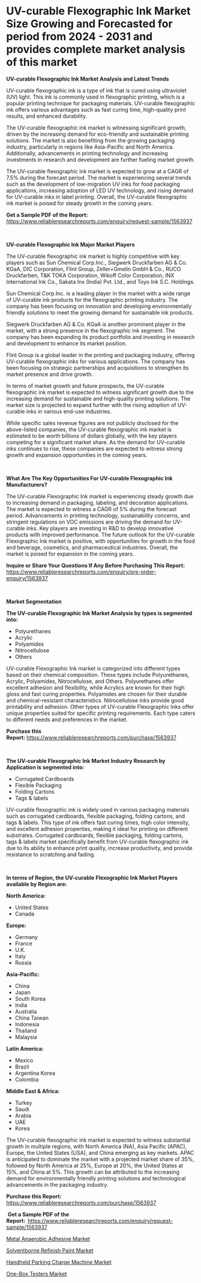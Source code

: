 <p><h1>UV-curable Flexographic Ink Market Size Growing and Forecasted for period from 2024 - 2031 and provides complete market analysis of this market</h1></p><p><strong>UV-curable Flexographic Ink Market Analysis and Latest Trends</strong></p>
<p><p>UV-curable flexographic ink is a type of ink that is cured using ultraviolet (UV) light. This ink is commonly used in flexographic printing, which is a popular printing technique for packaging materials. UV-curable flexographic ink offers various advantages such as fast curing time, high-quality print results, and enhanced durability.</p><p>The UV-curable flexographic ink market is witnessing significant growth, driven by the increasing demand for eco-friendly and sustainable printing solutions. The market is also benefiting from the growing packaging industry, particularly in regions like Asia-Pacific and North America. Additionally, advancements in printing technology and increasing investments in research and development are further fueling market growth.</p><p>The UV-curable flexographic ink market is expected to grow at a CAGR of 7.5% during the forecast period. The market is experiencing several trends such as the development of low-migration UV inks for food packaging applications, increasing adoption of LED UV technology, and rising demand for UV-curable inks in label printing. Overall, the UV-curable flexographic ink market is poised for steady growth in the coming years.</p></p>
<p><strong>Get a Sample PDF of the Report:&nbsp;</strong> <a href="https://www.reliableresearchreports.com/enquiry/request-sample/1563937">https://www.reliableresearchreports.com/enquiry/request-sample/1563937</a></p>
<p>&nbsp;</p>
<p><strong>UV-curable Flexographic Ink Major Market Players</strong></p>
<p><p>The UV-curable flexographic ink market is highly competitive with key players such as Sun Chemical Corp.Inc., Siegwerk Druckfarben AG & Co. KGaA, DIC Corporation, Flint Group, Zeller+Gmelin GmbH & Co., RUCO Druckfarben, T&K TOKA Corporation, Wikoff Color Corporation, INX International Ink Co., Sakata Inx (India) Pvt. Ltd., and Toyo Ink S.C. Holdings.</p><p>Sun Chemical Corp.Inc. is a leading player in the market with a wide range of UV-curable ink products for the flexographic printing industry. The company has been focusing on innovation and developing environmentally friendly solutions to meet the growing demand for sustainable ink products.</p><p>Siegwerk Druckfarben AG & Co. KGaA is another prominent player in the market, with a strong presence in the flexographic ink segment. The company has been expanding its product portfolio and investing in research and development to enhance its market position.</p><p>Flint Group is a global leader in the printing and packaging industry, offering UV-curable flexographic inks for various applications. The company has been focusing on strategic partnerships and acquisitions to strengthen its market presence and drive growth.</p><p>In terms of market growth and future prospects, the UV-curable flexographic ink market is expected to witness significant growth due to the increasing demand for sustainable and high-quality printing solutions. The market size is projected to expand further with the rising adoption of UV-curable inks in various end-use industries.</p><p>While specific sales revenue figures are not publicly disclosed for the above-listed companies, the UV-curable flexographic ink market is estimated to be worth billions of dollars globally, with the key players competing for a significant market share. As the demand for UV-curable inks continues to rise, these companies are expected to witness strong growth and expansion opportunities in the coming years.</p></p>
<p>&nbsp;</p>
<p><strong>What Are The Key Opportunities For UV-curable Flexographic Ink Manufacturers?</strong></p>
<p><p>The UV-curable Flexographic Ink market is experiencing steady growth due to increasing demand in packaging, labeling, and decoration applications. The market is expected to witness a CAGR of 5% during the forecast period. Advancements in printing technology, sustainability concerns, and stringent regulations on VOC emissions are driving the demand for UV-curable inks. Key players are investing in R&D to develop innovative products with improved performance. The future outlook for the UV-curable Flexographic Ink market is positive, with opportunities for growth in the food and beverage, cosmetics, and pharmaceutical industries. Overall, the market is poised for expansion in the coming years.</p></p>
<p><strong>Inquire or Share Your Questions If Any Before Purchasing This Report:</strong> <a href="https://www.reliableresearchreports.com/enquiry/pre-order-enquiry/1563937">https://www.reliableresearchreports.com/enquiry/pre-order-enquiry/1563937</a></p>
<p>&nbsp;</p>
<p><strong>Market Segmentation</strong></p>
<p><strong>The UV-curable Flexographic Ink Market Analysis by types is segmented into:</strong></p>
<p><ul><li>Polyurethanes</li><li>Acrylic</li><li>Polyamides</li><li>Nitrocellulose</li><li>Others</li></ul></p>
<p><p>UV-curable Flexographic Ink market is categorized into different types based on their chemical composition. These types include Polyurethanes, Acrylic, Polyamides, Nitrocellulose, and Others. Polyurethanes offer excellent adhesion and flexibility, while Acrylics are known for their high gloss and fast curing properties. Polyamides are chosen for their durable and chemical-resistant characteristics. Nitrocellulose inks provide good printability and adhesion. Other types of UV-curable Flexographic Inks offer unique properties suited for specific printing requirements. Each type caters to different needs and preferences in the market.</p></p>
<p><strong>Purchase this Report:&nbsp;</strong><a href="https://www.reliableresearchreports.com/purchase/1563937">https://www.reliableresearchreports.com/purchase/1563937</a></p>
<p>&nbsp;</p>
<p><strong>The UV-curable Flexographic Ink Market Industry Research by Application is segmented into:</strong></p>
<p><ul><li>Corrugated Cardboards</li><li>Flexible Packaging</li><li>Folding Cartons</li><li>Tags & labels</li></ul></p>
<p><p>UV-curable flexographic ink is widely used in various packaging materials such as corrugated cardboards, flexible packaging, folding cartons, and tags & labels. This type of ink offers fast curing times, high color intensity, and excellent adhesion properties, making it ideal for printing on different substrates. Corrugated cardboards, flexible packaging, folding cartons, tags & labels market specifically benefit from UV-curable flexographic ink due to its ability to enhance print quality, increase productivity, and provide resistance to scratching and fading.</p></p>
<p>&nbsp;</p>
<p><strong>In terms of Region, the UV-curable Flexographic Ink Market Players available by Region are:</strong></p>
<p>
    <p> <strong> North America: </strong>
        <ul>
            <li>United States</li>
            <li>Canada</li>
        </ul>
        </p> 
    <p> <strong> Europe: </strong>
        <ul>
            <li>Germany</li>
            <li>France</li>
            <li>U.K.</li>
            <li>Italy</li>
            <li>Russia</li>
        </ul>
        </p> 
    <p> <strong> Asia-Pacific: </strong>
        <ul>
            <li>China</li>
            <li>Japan</li>
            <li>South Korea</li>
            <li>India</li>
            <li>Australia</li>
            <li>China Taiwan</li>
            <li>Indonesia</li>
            <li>Thailand</li>
            <li>Malaysia</li>
        </ul>
        </p> 
    <p> <strong> Latin America: </strong>
        <ul>
            <li>Mexico</li>
            <li>Brazil</li>
            <li>Argentina Korea</li>
            <li>Colombia</li>
        </ul>
        </p> 
    <p> <strong> Middle East & Africa: </strong>
        <ul>
            <li>Turkey</li>
            <li>Saudi</li>
            <li>Arabia</li>
            <li>UAE</li>
            <li>Korea</li>
        </ul>
    </p>
    </p>
<p><p>The UV-curable flexographic ink market is expected to witness substantial growth in multiple regions, with North America (NA), Asia Pacific (APAC), Europe, the United States (USA), and China emerging as key markets. APAC is anticipated to dominate the market with a projected market share of 35%, followed by North America at 25%, Europe at 20%, the United States at 15%, and China at 5%. This growth can be attributed to the increasing demand for environmentally friendly printing solutions and technological advancements in the packaging industry.</p></p>
<p><strong>Purchase this Report: </strong><a href="https://www.reliableresearchreports.com/purchase/1563937">https://www.reliableresearchreports.com/purchase/1563937</a></p>
<p>&nbsp;<strong>Get a Sample PDF of the Report:&nbsp;&nbsp;</strong><a href="https://www.reliableresearchreports.com/enquiry/request-sample/1563937">https://www.reliableresearchreports.com/enquiry/request-sample/1563937</a></p>
<p><strong></strong></p>
<p><p><a href="https://github.com/jaidynmorantestelletmjzya/Market-Research-Report-List-1/blob/main/metal-anaerobic-adhesive-market.md">Metal Anaerobic Adhesive Market</a></p><p><a href="https://github.com/juniordelafrance/Market-Research-Report-List-2/blob/main/solventborne-refinish-paint-market.md">Solventborne Refinish Paint Market</a></p><p><a href="https://issuu.com/reportprime-2/docs/handheld-parking-charge-machine-market-size-2030.p">Handheld Parking Charge Machine Market</a></p><p><a href="https://issuu.com/reportprime-2/docs/one-box-testers-market-size-2030.pptx">One-Box Testers Market</a></p></p>
